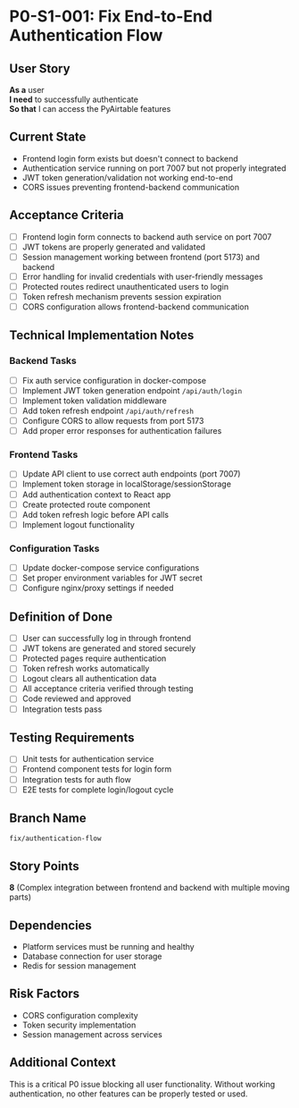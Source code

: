 # P0-S1-001: Fix End-to-End Authentication Flow

## User Story
**As a** user  
**I need** to successfully authenticate  
**So that** I can access the PyAirtable features

## Current State
- Frontend login form exists but doesn't connect to backend
- Authentication service running on port 7007 but not properly integrated
- JWT token generation/validation not working end-to-end
- CORS issues preventing frontend-backend communication

## Acceptance Criteria
- [ ] Frontend login form connects to backend auth service on port 7007
- [ ] JWT tokens are properly generated and validated
- [ ] Session management working between frontend (port 5173) and backend
- [ ] Error handling for invalid credentials with user-friendly messages
- [ ] Protected routes redirect unauthenticated users to login
- [ ] Token refresh mechanism prevents session expiration
- [ ] CORS configuration allows frontend-backend communication

## Technical Implementation Notes

### Backend Tasks
- [ ] Fix auth service configuration in docker-compose
- [ ] Implement JWT token generation endpoint `/api/auth/login`
- [ ] Implement token validation middleware
- [ ] Add token refresh endpoint `/api/auth/refresh`
- [ ] Configure CORS to allow requests from port 5173
- [ ] Add proper error responses for authentication failures

### Frontend Tasks
- [ ] Update API client to use correct auth endpoints (port 7007)
- [ ] Implement token storage in localStorage/sessionStorage
- [ ] Add authentication context to React app
- [ ] Create protected route component
- [ ] Add token refresh logic before API calls
- [ ] Implement logout functionality

### Configuration Tasks
- [ ] Update docker-compose service configurations
- [ ] Set proper environment variables for JWT secret
- [ ] Configure nginx/proxy settings if needed

## Definition of Done
- [ ] User can successfully log in through frontend
- [ ] JWT tokens are generated and stored securely
- [ ] Protected pages require authentication
- [ ] Token refresh works automatically
- [ ] Logout clears all authentication data
- [ ] All acceptance criteria verified through testing
- [ ] Code reviewed and approved
- [ ] Integration tests pass

## Testing Requirements
- [ ] Unit tests for authentication service
- [ ] Frontend component tests for login form
- [ ] Integration tests for auth flow
- [ ] E2E tests for complete login/logout cycle

## Branch Name
`fix/authentication-flow`

## Story Points
**8** (Complex integration between frontend and backend with multiple moving parts)

## Dependencies
- Platform services must be running and healthy
- Database connection for user storage
- Redis for session management

## Risk Factors
- CORS configuration complexity
- Token security implementation
- Session management across services

## Additional Context
This is a critical P0 issue blocking all user functionality. Without working authentication, no other features can be properly tested or used.